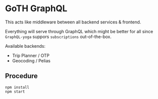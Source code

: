 
# GoTH GraphQL

This acts like middleware between all backend services & frontend.

Everything will serve through GraphQL which might be better for all since `GraphQL-yoga` suppors `subscriptions` out-of-the-box.

Available backends:

* Trip Planner / OTP
* Geocoding / Pelias


## Procedure

    npm install
    npm start
